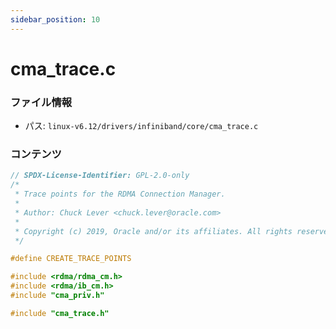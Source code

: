 ```yaml
---
sidebar_position: 10
---
```

# cma_trace.c

### ファイル情報

- パス: `linux-v6.12/drivers/infiniband/core/cma_trace.c`

### コンテンツ

```c
// SPDX-License-Identifier: GPL-2.0-only
/*
 * Trace points for the RDMA Connection Manager.
 *
 * Author: Chuck Lever <chuck.lever@oracle.com>
 *
 * Copyright (c) 2019, Oracle and/or its affiliates. All rights reserved.
 */

#define CREATE_TRACE_POINTS

#include <rdma/rdma_cm.h>
#include <rdma/ib_cm.h>
#include "cma_priv.h"

#include "cma_trace.h"

```
